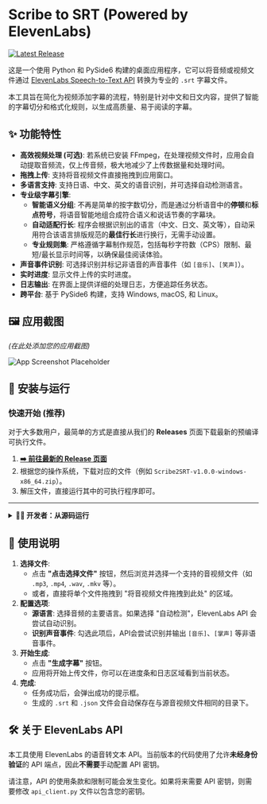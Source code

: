 # Scribe to SRT (Powered by ElevenLabs)

[![Latest Release](https://img.shields.io/github/v/release/cylind/scribe2srt?style=for-the-badge&logo=github)](https://github.com/your-username/scribe2srt/releases/latest)

这是一个使用 Python 和 PySide6 构建的桌面应用程序，它可以将音频或视频文件通过 [ElevenLabs Speech-to-Text API](https://elevenlabs.io/speech-to-text) 转换为专业的 `.srt` 字幕文件。

本工具旨在简化为视频添加字幕的流程，特别是针对中文和日文内容，提供了智能的字幕切分和格式化规则，以生成高质量、易于阅读的字幕。

## ✨ 功能特性

- **高效视频处理 (可选)**: 若系统已安装 FFmpeg，在处理视频文件时，应用会自动提取音频流，仅上传音频，极大地减少了上传数据量和处理时间。
- **拖拽上传**: 支持将音视频文件直接拖拽到应用窗口。
- **多语言支持**: 支持日语、中文、英文的语音识别，并可选择自动检测语言。
- **专业级字幕引擎**:
    - **智能语义分组**: 不再是简单的按字数切分，而是通过分析语音中的**停顿**和**标点符号**，将语音智能地组合成符合语义和说话节奏的字幕块。
    - **自动适配行长**: 程序会根据识别出的语言（中文、日文、英文等），自动采用符合该语言排版规范的**最佳行长**进行换行，无需手动设置。
    - **专业规则集**: 严格遵循字幕制作规范，包括每秒字符数（CPS）限制、最短/最长显示时间等，以确保最佳阅读体验。
- **声音事件识别**: 可选择识别并标记非语音的声音事件（如 `[音乐]`、`[笑声]`）。
- **实时进度**: 显示文件上传的实时进度。
- **日志输出**: 在界面上提供详细的处理日志，方便追踪任务状态。
- **跨平台**: 基于 PySide6 构建，支持 Windows, macOS, 和 Linux。

## 🖼️ 应用截图

*(在此处添加您的应用截图)*

![App Screenshot Placeholder](https://via.placeholder.com/700x450.png?text=Scribe2SRT+Application+Screenshot)

## 🚀 安装与运行

### 快速开始 (推荐)

对于大多数用户，最简单的方式是直接从我们的 **Releases** 页面下载最新的预编译可执行文件。

1.  **[➡️ 前往最新的 Release 页面](https://github.com/your-username/scribe2srt/releases/latest)**
2.  根据您的操作系统，下载对应的文件（例如 `Scribe2SRT-v1.0.0-windows-x86_64.zip`）。
3.  解压文件，直接运行其中的可执行程序即可。

---

<details>
<summary><b>👨‍💻 开发者：从源码运行</b></summary>

如果您是开发者或希望从源码运行，请按照以下步骤操作。

**1. 克隆仓库**

```bash
git clone https://github.com/your-username/scribe2srt.git
cd scribe2srt
```

**2. (可选, 但强烈推荐) 安装 FFmpeg**

为了最高效地处理视频文件（如 `.mp4`, `.mkv`），强烈推荐您安装 FFmpeg，并将其添加到系统的 `PATH` 环境变量中。

- **如果安装了 FFmpeg**: 程序会自动从视频中提取音频进行上传，速度快、流量消耗少。
- **如果未安装 FFmpeg**: 程序会尝试直接上传整个视频文件。这仍然可能成功，但会消耗更多时间和流量，且成功率取决于 API 对视频格式的支持。

- **Windows**:
  - 从 [FFmpeg 官网](https://ffmpeg.org/download.html) 下载。
  - 解压后，将 `bin` 目录的路径添加到系统的环境变量 `Path` 中。
- **macOS** (使用 [Homebrew](https://brew.sh/)):
  ```bash
  brew install ffmpeg
  ```
- **Linux** (使用 apt,适用于 Debian/Ubuntu):
  ```bash
  sudo apt update && sudo apt install ffmpeg
  ```

您可以在终端或命令提示符中运行 `ffmpeg -version` 来验证是否安装成功。

**3. 创建并激活虚拟环境**

- **Windows**:
  ```bash
  python -m venv venv
  .\venv\Scripts\activate
  ```
- **macOS / Linux**:
  ```bash
  python3 -m venv venv
  source venv/bin/activate
  ```

**4. 安装依赖**

项目所需的所有依赖都已在 `requirements.txt` 文件中列出。

```bash
pip install -r requirements.txt
```

**5. 运行应用**

```bash
python app.py
```

</details>

## 📖 使用说明

1.  **选择文件**:
    - 点击 **"点击选择文件"** 按钮，然后浏览并选择一个支持的音视频文件（如 `.mp3`, `.mp4`, `.wav`, `.mkv` 等）。
    - 或者，直接将单个文件拖拽到 "将音视频文件拖拽到此处" 的区域。
2.  **配置选项**:
    - **源语言**: 选择音频的主要语言。如果选择 "自动检测"，ElevenLabs API 会尝试自动识别。
    - **识别声音事件**: 勾选此项后，API会尝试识别并输出 `[音乐]`、`[掌声]` 等非语音事件。
3.  **开始生成**:
    - 点击 **"生成字幕"** 按钮。
    - 应用将开始上传文件，你可以在进度条和日志区域看到当前状态。
4.  **完成**:
    - 任务成功后，会弹出成功的提示框。
    - 生成的 `.srt` 和 `.json` 文件会自动保存在与源音视频文件相同的目录下。

## 🛠️ 关于 ElevenLabs API

本工具使用 ElevenLabs 的语音转文本 API。当前版本的代码使用了允许**未经身份验证**的 API 端点，因此**不需要**手动配置 API 密钥。

请注意，API 的使用条款和限制可能会发生变化。如果将来需要 API 密钥，则需要修改 `api_client.py` 文件以包含您的密钥。